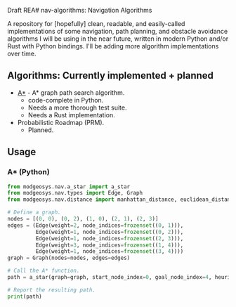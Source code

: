 Draft REA# nav-algorithms: Navigation Algorithms

A repository for [hopefully] clean, readable, and easily-called implementations of some navigation,
path planning, and obstacle avoidance algorithms I will be using in the near future, written in modern
Python and/or Rust with Python bindings. I'll be adding more algorithm implementations over time.

## Algorithms: Currently implemented + planned
* [A*](https://en.wikipedia.org/wiki/A*_search_algorithm) - A* graph path search algorithm.
  * code-complete in Python.
  * Needs a more thorough test suite.
  * Needs a Rust implementation.
* Probabilistic Roadmap (PRM).
  * Planned.

## Usage

### A* (Python)
```python
from modgeosys.nav.a_star import a_star
from modgeosys.nav.types import Edge, Graph
from modgeosys.nav.distance import manhattan_distance, euclidean_distance

# Define a graph.
nodes = [(0, 0), (0, 2), (1, 0), (2, 1), (2, 3)]
edges = (Edge(weight=2, node_indices=frozenset((0, 1))),
         Edge(weight=1, node_indices=frozenset((0, 2))),
         Edge(weight=1, node_indices=frozenset((2, 3))),
         Edge(weight=3, node_indices=frozenset((1, 4))),
         Edge(weight=1, node_indices=frozenset((3, 4))))
graph = Graph(nodes=nodes, edges=edges)

# Call the A* function.
path = a_star(graph=graph, start_node_index=0, goal_node_index=4, heuristic_distance=manhattan_distance)

# Report the resulting path.
print(path)
```